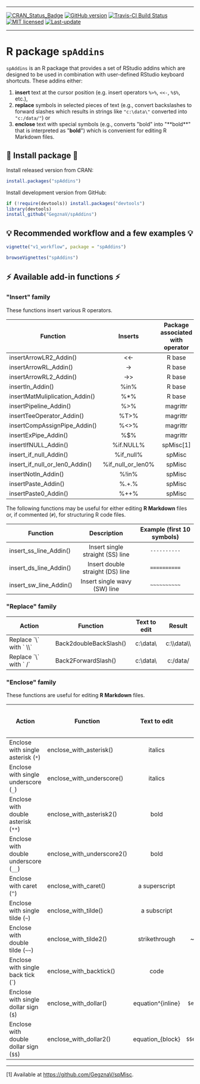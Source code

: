 
<!-- README.md is generated from README.Rmd. Please edit that file -->

------------------------------------------------------------------------

[![CRAN\_Status\_Badge](http://www.r-pkg.org/badges/version/spAddins)](https://cran.r-project.org/package=spAddins) [![GitHub version](https://img.shields.io/badge/GitHub-0.1.6.1006-brightgreen.svg)](https://github.com/GegznaV/spAddins) [![Travis-CI Build Status](https://travis-ci.org/GegznaV/spAddins.png?branch=master)](https://travis-ci.org/GegznaV/spAddins) [![MIT licensed](https://img.shields.io/badge/license-MIT-blue.svg)](https://opensource.org/licenses/MIT) [![Last-update](https://img.shields.io/badge/Updated%20on-2017--01--03-yellowgreen.svg)](/commits/master)

------------------------------------------------------------------------

R package `spAddins`
====================

`spAddins` is an R package that provides a set of RStudio addins which are designed to be used in combination with user-defined RStudio keyboard shortcuts. These addins either:

1.  **insert** text at the cursor position (e.g. insert operators `%>%`, `<<-`, `%$%`, etc.),
2.  **replace** symbols in selected pieces of text (e.g., convert backslashes to forward slashes which results in strings like `"c:\data\"` converted into `"c:/data/"`) or
3.  **enclose** text with special symbols (e.g., converts "bold" into "\*\*bold\*\*" that is interpreted as "**bold**") which is convenient for editing R Markdown files.

:key: Install package :key:
---------------------------

Install released version from CRAN:

``` r
install.packages("spAddins")
```

Install development version from GitHub:

``` r
if (!require(devtools)) install.packages("devtools")
library(devtools)
install_github("GegznaV/spAddins")
```

:bulb: Recommended workflow and a few examples :bulb:
-----------------------------------------------------

``` r
vignette("v1_workflow", package = "spAddins")

browseVignettes("spAddins")
```

:zap: Available add-in functions :zap:
--------------------------------------

### "Insert" family

These functions insert various R operators.

| Function                            |        Inserts       | Package associated with operator |
|-------------------------------------|:--------------------:|:--------------------------------:|
| insertArrowLR2\_Addin()             |       &lt;&lt;-      |              R base              |
| insertArrowRL\_Addin()              |         -&gt;        |              R base              |
| insertArrowRL2\_Addin()             |       -&gt;&gt;      |              R base              |
| insertIn\_Addin()                   |         %in%         |              R base              |
| insertMatMuliplication\_Addin()     |         %\*%         |              R base              |
| insertPipeline\_Addin()             |        %&gt;%        |             magrittr             |
| insertTeeOperator\_Addin()          |        %T&gt;%       |             magrittr             |
| insertCompAssignPipe\_Addin()       |      %&lt;&gt;%      |             magrittr             |
| insertExPipe\_Addin()               |          %$%         |             magrittr             |
| insertIfNULL\_Addin()               |       %if.NULL%      |             spMisc[1]            |
| insert\_if\_null\_Addin()           |      %if\_null%      |              spMisc              |
| insert\_if\_null\_or\_len0\_Addin() | %if\_null\_or\_len0% |              spMisc              |
| insertNotIn\_Addin()                |         %!in%        |              spMisc              |
| insertPaste\_Addin()                |         %.+.%        |              spMisc              |
| insertPaste0\_Addin()               |         %++%         |              spMisc              |

The following functions may be useful for either editing **R Markdown** files or, if commented (`#`), for structuring R code files.

| Function                  |            Description           | Example (first 10 symbols) |
|---------------------------|:--------------------------------:|:--------------------------:|
| insert\_ss\_line\_Addin() | Insert single straight (SS) line |        `----------`        |
| insert\_ds\_line\_Addin() | Insert double straight (DS) line |        `==========`        |
| insert\_sw\_line\_Addin() |   Insert single wavy (SW) line   |        `~~~~~~~~~~`        |

### "Replace" family

| Action                        | Function               | Text to edit |     Result     |
|-------------------------------|------------------------|:------------:|:--------------:|
| Replace \`\\\` with \` \\\\\` | Back2doubleBackSlash() |  c:\\data\\  | c:\\\\data\\\\ |
| Replace \`\\\` with \` /\`    | Back2ForwardSlash()    |  c:\\data\\  |    c:/data/    |

### "Enclose" family

These functions are useful for editing **R Markdown** files.

<table style="width:100%;">
<colgroup>
<col width="28%" />
<col width="21%" />
<col width="13%" />
<col width="20%" />
<col width="15%" />
</colgroup>
<thead>
<tr class="header">
<th>Action</th>
<th>Function</th>
<th align="center">Text to edit</th>
<th align="center">Result</th>
<th align="center">In markdown interpreted as</th>
</tr>
</thead>
<tbody>
<tr class="odd">
<td>Enclose with single asterisk (<code>*</code>)</td>
<td>enclose_with_asterisk()</td>
<td align="center">italics</td>
<td align="center">*italics*</td>
<td align="center"><em>italics</em></td>
</tr>
<tr class="even">
<td>Enclose with single underscore (<code>_</code>)</td>
<td>enclose_with_underscore()</td>
<td align="center">italics</td>
<td align="center">_italics_</td>
<td align="center"><em>italics</em></td>
</tr>
<tr class="odd">
<td>Enclose with double asterisk (<code>**</code>)</td>
<td>enclose_with_asterisk2()</td>
<td align="center">bold</td>
<td align="center">**bold**</td>
<td align="center"><strong>bold</strong></td>
</tr>
<tr class="even">
<td>Enclose with double underscore (<code>__</code>)</td>
<td>enclose_with_underscore2()</td>
<td align="center">bold</td>
<td align="center">__bold__</td>
<td align="center"><strong>bold</strong></td>
</tr>
<tr class="odd">
<td>Enclose with caret (<code>^</code>)</td>
<td>enclose_with_caret()</td>
<td align="center">a superscript</td>
<td align="center">a ^superscript^</td>
<td align="center">a <sup>superscript</sup></td>
</tr>
<tr class="even">
<td>Enclose with single tilde (<code>~</code>)</td>
<td>enclose_with_tilde()</td>
<td align="center">a subscript</td>
<td align="center">a ~subscript~</td>
<td align="center">a <sub>subscript</sub></td>
</tr>
<tr class="odd">
<td>Enclose with double tilde (<code>~~</code>)</td>
<td>enclose_with_tilde2()</td>
<td align="center">strikethrough</td>
<td align="center">~~strikethrough~~</td>
<td align="center"><del>strikethrough</del></td>
</tr>
<tr class="even">
<td>Enclose with single back tick (`)</td>
<td>enclose_with_backtick()</td>
<td align="center">code</td>
<td align="center">`code`</td>
<td align="center"><code>code</code></td>
</tr>
<tr class="odd">
<td>Enclose with single dollar sign (<code>$</code>)</td>
<td>enclose_with_dollar()</td>
<td align="center">equation^{inline}</td>
<td align="center"><code>$equation^{inline}$</code></td>
<td align="center"><span class="math inline"><em>e</em><em>q</em><em>u</em><em>a</em><em>t</em><em>i</em><em>o</em><em>n</em><sup><em>i</em><em>n</em><em>l</em><em>i</em><em>n</em><em>e</em></sup></span></td>
</tr>
<tr class="even">
<td>Enclose with double dollar sign (<code>$$</code>)</td>
<td>enclose_with_dollar2()</td>
<td align="center">equation_{block}</td>
<td align="center"><code>$$equation_{block}$$</code></td>
<td align="center"><span class="math inline"><em>e</em><em>q</em><em>u</em><em>a</em><em>t</em><em>i</em><em>o</em><em>n</em><sub><em>b</em><em>l</em><em>o</em><em>c</em><em>k</em></sub></span></td>
</tr>
</tbody>
</table>

------------------------------------------------------------------------

[1] Available at <https://github.com/GegznaV/spMisc>.
